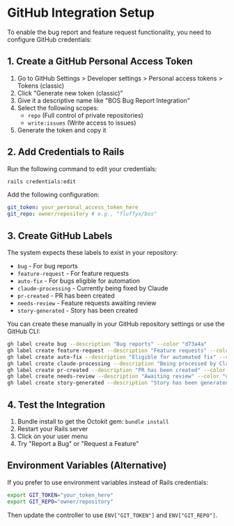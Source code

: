 # GitHub Integration Setup

To enable the bug report and feature request functionality, you need to configure GitHub credentials:

## 1. Create a GitHub Personal Access Token

1. Go to GitHub Settings > Developer settings > Personal access tokens > Tokens (classic)
2. Click "Generate new token (classic)"
3. Give it a descriptive name like "BOS Bug Report Integration"
4. Select the following scopes:
   - `repo` (Full control of private repositories)
   - `write:issues` (Write access to issues)
5. Generate the token and copy it

## 2. Add Credentials to Rails

Run the following command to edit your credentials:

```bash
rails credentials:edit
```

Add the following configuration:

```yaml
git_token: your_personal_access_token_here
git_repo: owner/repository # e.g., "fluffyx/bos"
```

## 3. Create GitHub Labels

The system expects these labels to exist in your repository:

- `bug` - For bug reports
- `feature-request` - For feature requests
- `auto-fix` - For bugs eligible for automation
- `claude-processing` - Currently being fixed by Claude
- `pr-created` - PR has been created
- `needs-review` - Feature requests awaiting review
- `story-generated` - Story has been created

You can create these manually in your GitHub repository settings or use the GitHub CLI:

```bash
gh label create bug --description "Bug reports" --color "d73a4a"
gh label create feature-request --description "Feature requests" --color "a2eeef"
gh label create auto-fix --description "Eligible for automated fix" --color "0075ca"
gh label create claude-processing --description "Being processed by Claude" --color "ffcc00"
gh label create pr-created --description "PR has been created" --color "0e8a16"
gh label create needs-review --description "Awaiting review" --color "d4c5f9"
gh label create story-generated --description "Story has been generated" --color "c5def5"
```

## 4. Test the Integration

1. Bundle install to get the Octokit gem: `bundle install`
2. Restart your Rails server
3. Click on your user menu
4. Try "Report a Bug" or "Request a Feature"

## Environment Variables (Alternative)

If you prefer to use environment variables instead of Rails credentials:

```bash
export GIT_TOKEN="your_token_here"
export GIT_REPO="owner/repository"
```

Then update the controller to use `ENV["GIT_TOKEN"]` and `ENV["GIT_REPO"]`.